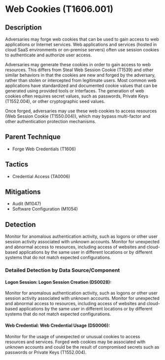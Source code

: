 # Web Cookies (T1606.001)

## Description
Adversaries may forge web cookies that can be used to gain access to web applications or Internet services. Web applications and services (hosted in cloud SaaS environments or on-premise servers) often use session cookies to authenticate and authorize user access.

Adversaries may generate these cookies in order to gain access to web resources. This differs from Steal Web Session Cookie (T1539) and other similar behaviors in that the cookies are new and forged by the adversary, rather than stolen or intercepted from legitimate users. Most common web applications have standardized and documented cookie values that can be generated using provided tools or interfaces. The generation of web cookies often requires secret values, such as passwords, Private Keys (T1552.004), or other cryptographic seed values.

Once forged, adversaries may use these web cookies to access resources (Web Session Cookie (T1550.004)), which may bypass multi-factor and other authentication protection mechanisms.

## Parent Technique
- Forge Web Credentials (T1606)

## Tactics
- Credential Access (TA0006)

## Mitigations
- Audit (M1047)
- Software Configuration (M1054)

## Detection
Monitor for anomalous authentication activity, such as logons or other user session activity associated with unknown accounts. Monitor for unexpected and abnormal access to resources, including access of websites and cloud-based applications by the same user in different locations or by different systems that do not match expected configurations.

### Detailed Detection by Data Source/Component
#### Logon Session: Logon Session Creation (DS0028): 
Monitor for anomalous authentication activity, such as logons or other user session activity associated with unknown accounts. Monitor for unexpected and abnormal access to resources, including access of websites and cloud-based applications by the same user in different locations or by different systems that do not match expected configurations.

#### Web Credential: Web Credential Usage (DS0006): 
Monitor for the usage of unexpected or unusual cookies to access resources and services. Forged web cookies may be associated with unknown accounts and could be the result of compromised secrets such as passwords or Private Keys (T1552.004).

